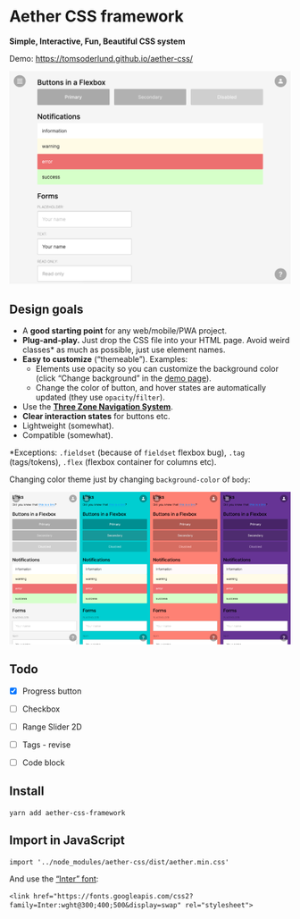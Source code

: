 # Aether CSS framework

**Simple, Interactive, Fun, Beautiful CSS system**

Demo: https://tomsoderlund.github.io/aether-css/

![Screenshot of Aether CSS](docs/demo.png)


## Design goals

- A **good starting point** for any web/mobile/PWA project.
- **Plug-and-play.** Just drop the CSS file into your HTML page. Avoid weird classes* as much as possible, just use element names.
- **Easy to customize** (“themeable”). Examples:
  - Elements use opacity so you can customize the background color (click “Change background” in the [demo page](https://tomsoderlund.github.io/aether-css/)).
  - Change the color of button, and hover states are automatically updated (they use `opacity`/`filter`).
- Use the [**Three Zone Navigation System**](https://medium.com/@tomsoderlund/three-zone-navigation-system-45f20d08bed4).
- **Clear interaction states** for buttons etc.
- Lightweight (somewhat).
- Compatible (somewhat).

*Exceptions: `.fieldset` (because of `fieldset` flexbox bug), `.tag` (tags/tokens), `.flex` (flexbox container for columns etc).

Changing color theme just by changing `background-color` of `body`:

![Demonstration of Aether CSS color themes](docs/themes.png)


## Todo

- [x] Progress button
- [ ] Checkbox
- [ ] Range Slider 2D
- [ ] Tags - revise
- [ ] Code block


## Install

    yarn add aether-css-framework


## Import in JavaScript

    import '../node_modules/aether-css/dist/aether.min.css'

And use the [“Inter” font](https://rsms.me/inter/):

    <link href="https://fonts.googleapis.com/css2?family=Inter:wght@300;400;500&display=swap" rel="stylesheet">
